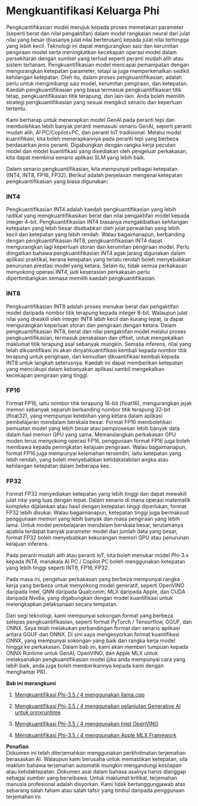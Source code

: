# **Mengkuantifikasi Keluarga Phi**

Pengkuantifikasian model merujuk kepada proses memetakan parameter (seperti berat dan nilai pengaktifan) dalam model rangkaian neural dari julat nilai yang besar (biasanya julat nilai berterusan) kepada julat nilai terhingga yang lebih kecil. Teknologi ini dapat mengurangkan saiz dan kerumitan pengiraan model serta meningkatkan kecekapan operasi model dalam persekitaran dengan sumber yang terhad seperti peranti mudah alih atau sistem tertanam. Pengkuantifikasian model mencapai pemampatan dengan mengurangkan ketepatan parameter, tetapi ia juga memperkenalkan sedikit kehilangan ketepatan. Oleh itu, dalam proses pengkuantifikasian, adalah perlu untuk mengimbangi saiz model, kerumitan pengiraan, dan ketepatan. Kaedah pengkuantifikasian yang biasa termasuk pengkuantifikasian titik tetap, pengkuantifikasian titik terapung, dan lain-lain. Anda boleh memilih strategi pengkuantifikasian yang sesuai mengikut senario dan keperluan tertentu.

Kami berharap untuk menerapkan model GenAI pada peranti tepi dan membolehkan lebih banyak peranti memasuki senario GenAI, seperti peranti mudah alih, AI PC/Copilot+PC, dan peranti IoT tradisional. Melalui model kuantifikasi, kita boleh menerapkannya pada peranti tepi yang berbeza berdasarkan jenis peranti. Digabungkan dengan rangka kerja pecutan model dan model kuantifikasi yang disediakan oleh pengeluar perkakasan, kita dapat membina senario aplikasi SLM yang lebih baik.

Dalam senario pengkuantifikasian, kita mempunyai pelbagai ketepatan (INT4, INT8, FP16, FP32). Berikut adalah penjelasan mengenai ketepatan pengkuantifikasian yang biasa digunakan:

### **INT4**

Pengkuantifikasian INT4 adalah kaedah pengkuantifikasian yang lebih radikal yang mengkuantifikasikan berat dan nilai pengaktifan model kepada integer 4-bit. Pengkuantifikasian INT4 biasanya mengakibatkan kehilangan ketepatan yang lebih besar disebabkan oleh julat perwakilan yang lebih kecil dan ketepatan yang lebih rendah. Walau bagaimanapun, berbanding dengan pengkuantifikasian INT8, pengkuantifikasian INT4 dapat mengurangkan lagi keperluan storan dan kerumitan pengiraan model. Perlu diingatkan bahawa pengkuantifikasian INT4 agak jarang digunakan dalam aplikasi praktikal, kerana ketepatan yang terlalu rendah boleh menyebabkan penurunan prestasi model yang ketara. Selain itu, tidak semua perkakasan menyokong operasi INT4, jadi keserasian perkakasan perlu dipertimbangkan semasa memilih kaedah pengkuantifikasian.

### **INT8**

Pengkuantifikasian INT8 adalah proses menukar berat dan pengaktifan model daripada nombor titik terapung kepada integer 8-bit. Walaupun julat nilai yang diwakili oleh integer INT8 lebih kecil dan kurang tepat, ia dapat mengurangkan keperluan storan dan pengiraan dengan ketara. Dalam pengkuantifikasian INT8, berat dan nilai pengaktifan model melalui proses pengkuantifikasian, termasuk penskalaan dan offset, untuk mengekalkan maklumat titik terapung asal sebanyak mungkin. Semasa inferens, nilai yang telah dikuantifikasi ini akan dinyahkuantifikasi kembali kepada nombor titik terapung untuk pengiraan, dan kemudian dikuantifikasi kembali kepada INT8 untuk langkah seterusnya. Kaedah ini dapat memberikan ketepatan yang mencukupi dalam kebanyakan aplikasi sambil mengekalkan kecekapan pengiraan yang tinggi.

### **FP16**

Format FP16, iaitu nombor titik terapung 16-bit (float16), mengurangkan jejak memori sebanyak separuh berbanding nombor titik terapung 32-bit (float32), yang mempunyai kelebihan yang ketara dalam aplikasi pembelajaran mendalam berskala besar. Format FP16 membolehkan pemuatan model yang lebih besar atau pemprosesan lebih banyak data dalam had memori GPU yang sama. Memandangkan perkakasan GPU moden terus menyokong operasi FP16, penggunaan format FP16 juga boleh membawa kepada peningkatan kelajuan pengiraan. Walau bagaimanapun, format FP16 juga mempunyai kelemahan tersendiri, iaitu ketepatan yang lebih rendah, yang boleh menyebabkan ketidakstabilan angka atau kehilangan ketepatan dalam beberapa kes.

### **FP32**

Format FP32 menyediakan ketepatan yang lebih tinggi dan dapat mewakili julat nilai yang luas dengan tepat. Dalam senario di mana operasi matematik kompleks dijalankan atau hasil dengan ketepatan tinggi diperlukan, format FP32 lebih disukai. Walau bagaimanapun, ketepatan tinggi juga bermaksud penggunaan memori yang lebih banyak dan masa pengiraan yang lebih lama. Untuk model pembelajaran mendalam berskala besar, terutamanya apabila terdapat banyak parameter model dan jumlah data yang besar, format FP32 boleh menyebabkan kekurangan memori GPU atau penurunan kelajuan inferens.

Pada peranti mudah alih atau peranti IoT, kita boleh menukar model Phi-3.x kepada INT4, manakala AI PC / Copilot PC boleh menggunakan ketepatan yang lebih tinggi seperti INT8, FP16, FP32.

Pada masa ini, pengeluar perkakasan yang berbeza mempunyai rangka kerja yang berbeza untuk menyokong model generatif, seperti OpenVINO daripada Intel, QNN daripada Qualcomm, MLX daripada Apple, dan CUDA daripada Nvidia, yang digabungkan dengan model kuantifikasi untuk melengkapkan pelaksanaan secara tempatan.

Dari segi teknologi, kami mempunyai sokongan format yang berbeza selepas pengkuantifikasian, seperti format PyTorch / Tensorflow, GGUF, dan ONNX. Saya telah melakukan perbandingan format dan senario aplikasi antara GGUF dan ONNX. Di sini saya mengesyorkan format kuantifikasi ONNX, yang mempunyai sokongan yang baik dari rangka kerja model hingga ke perkakasan. Dalam bab ini, kami akan memberi tumpuan kepada ONNX Runtime untuk GenAI, OpenVINO, dan Apple MLX untuk melaksanakan pengkuantifikasian model (jika anda mempunyai cara yang lebih baik, anda juga boleh memberikannya kepada kami dengan menghantar PR).

**Bab ini merangkumi**

1. [Mengkuantifikasi Phi-3.5 / 4 menggunakan llama.cpp](./UsingLlamacppQuantifyingPhi.md)

2. [Mengkuantifikasi Phi-3.5 / 4 menggunakan pelanjutan Generative AI untuk onnxruntime](./UsingORTGenAIQuantifyingPhi.md)

3. [Mengkuantifikasi Phi-3.5 / 4 menggunakan Intel OpenVINO](./UsingIntelOpenVINOQuantifyingPhi.md)

4. [Mengkuantifikasi Phi-3.5 / 4 menggunakan Apple MLX Framework](./UsingAppleMLXQuantifyingPhi.md)

**Penafian**:  
Dokumen ini telah diterjemahkan menggunakan perkhidmatan terjemahan berasaskan AI. Walaupun kami berusaha untuk memastikan ketepatan, sila maklum bahawa terjemahan automatik mungkin mengandungi kesilapan atau ketidaktepatan. Dokumen asal dalam bahasa asalnya harus dianggap sebagai sumber yang berwibawa. Untuk maklumat kritikal, terjemahan manusia profesional adalah disyorkan. Kami tidak bertanggungjawab atas sebarang salah faham atau salah tafsir yang timbul daripada penggunaan terjemahan ini.